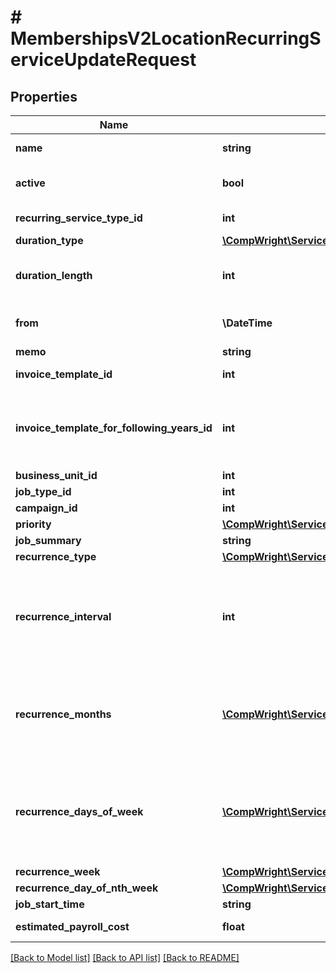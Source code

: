 # # MembershipsV2LocationRecurringServiceUpdateRequest

## Properties

Name | Type | Description | Notes
------------ | ------------- | ------------- | -------------
**name** | **string** | Recurring service name | [optional]
**active** | **bool** | Whether recurring service is active | [optional]
**recurring_service_type_id** | **int** | Recurring Service Type ID | [optional]
**duration_type** | [**\CompWright\ServiceTitan\Model\MembershipsV2LocationRecurringServiceResponseDurationType**](MembershipsV2LocationRecurringServiceResponseDurationType.md) |  | [optional]
**duration_length** | **int** | The duration length for the given duration type | [optional]
**from** | **\DateTime** | Beginning date of recurring service | [optional]
**memo** | **string** | Memo | [optional]
**invoice_template_id** | **int** | Invoice template ID | [optional]
**invoice_template_for_following_years_id** | **int** | Invoice template ID for the 2nd year and following (for ongoing memberships) | [optional]
**business_unit_id** | **int** | Business unit ID | [optional]
**job_type_id** | **int** | Job type ID | [optional]
**campaign_id** | **int** | Campaign ID | [optional]
**priority** | [**\CompWright\ServiceTitan\Model\MembershipsV2LocationRecurringServiceResponsePriority**](MembershipsV2LocationRecurringServiceResponsePriority.md) |  | [optional]
**job_summary** | **string** | Job summary | [optional]
**recurrence_type** | [**\CompWright\ServiceTitan\Model\MembershipsV2LocationRecurringServiceResponseRecurrenceType**](MembershipsV2LocationRecurringServiceResponseRecurrenceType.md) |  | [optional]
**recurrence_interval** | **int** | The recurrence interval for the given recurrence type. Can be 0 when RecurrenceType is Seasonal. | [optional]
**recurrence_months** | [**\CompWright\ServiceTitan\Model\MembershipsV2Month[]**](MembershipsV2Month.md) | A list of months when the recurring service occurs, if it is a seasonal recurrence type | [optional]
**recurrence_days_of_week** | [**\CompWright\ServiceTitan\Model\MembershipsV2WeekDay[]**](MembershipsV2WeekDay.md) | A list specifying which days of the week this recurring service recurs when RecurrenceType is Weekly | [optional]
**recurrence_week** | [**\CompWright\ServiceTitan\Model\MembershipsV2LocationRecurringServiceResponseRecurrenceWeek**](MembershipsV2LocationRecurringServiceResponseRecurrenceWeek.md) |  | [optional]
**recurrence_day_of_nth_week** | [**\CompWright\ServiceTitan\Model\MembershipsV2LocationRecurringServiceResponseRecurrenceDayOfNthWeek**](MembershipsV2LocationRecurringServiceResponseRecurrenceDayOfNthWeek.md) |  | [optional]
**job_start_time** | **string** | Job start time | [optional]
**estimated_payroll_cost** | **float** | Estimated payroll cost | [optional]

[[Back to Model list]](../../README.md#models) [[Back to API list]](../../README.md#endpoints) [[Back to README]](../../README.md)

